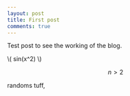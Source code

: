 ```yaml
---
layout: post
title: First post
comments: true
---
```


Test post to see the working of the blog.

\\( sin(x^2) \\)

$$n > 2$$



randoms tuff,
